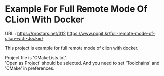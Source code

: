 # Example For Full Remote Mode Of CLion With Docker

URL : 
  https://prostars.net/312 
  https://www.popit.kr/full-remote-mode-of-clion-with-docker/

This project is example for full remote mode of clion with docker.

Project file is 'CMakeLists.txt'.  
'Open as Project' should be selected. And you need to set 'Toolchains' and 'CMake' in preferences.
